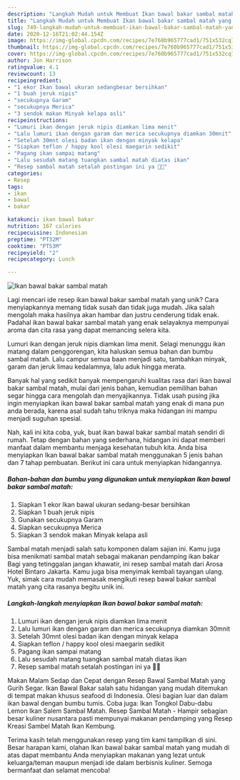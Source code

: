 ```yaml
---
description: "Langkah Mudah untuk Membuat Ikan bawal bakar sambal matah yang Bisa Manjain Lidah"
title: "Langkah Mudah untuk Membuat Ikan bawal bakar sambal matah yang Bisa Manjain Lidah"
slug: 749-langkah-mudah-untuk-membuat-ikan-bawal-bakar-sambal-matah-yang-bisa-manjain-lidah
date: 2020-12-16T21:02:44.154Z
image: https://img-global.cpcdn.com/recipes/7e760b965777cad1/751x532cq70/ikan-bawal-bakar-sambal-matah-foto-resep-utama.jpg
thumbnail: https://img-global.cpcdn.com/recipes/7e760b965777cad1/751x532cq70/ikan-bawal-bakar-sambal-matah-foto-resep-utama.jpg
cover: https://img-global.cpcdn.com/recipes/7e760b965777cad1/751x532cq70/ikan-bawal-bakar-sambal-matah-foto-resep-utama.jpg
author: Jon Harrison
ratingvalue: 4.1
reviewcount: 13
recipeingredient:
- "1 ekor Ikan bawal ukuran sedangbesar bersihkan"
- "1 buah jeruk nipis"
- "secukupnya Garam"
- "secukupnya Merica"
- "3 sendok makan Minyak kelapa asli"
recipeinstructions:
- "Lumuri ikan dengan jeruk nipis diamkan lima menit"
- "Lalu lumuri ikan dengan garam dan merica secukupnya diamkan 30mnit"
- "Setelah 30mnt olesi badan ikan dengan minyak kelapa"
- "Siapkan teflon / happy kool olesi maegarin sedikit"
- "Pagang ikan sampai matang"
- "Lalu sesudah matang tuangkan sambal matah diatas ikan"
- "Resep sambal matah setalah postingan ini ya 👍🏻"
categories:
- Resep
tags:
- ikan
- bawal
- bakar

katakunci: ikan bawal bakar 
nutrition: 167 calories
recipecuisine: Indonesian
preptime: "PT32M"
cooktime: "PT53M"
recipeyield: "2"
recipecategory: Lunch

---
```



![Ikan bawal bakar sambal matah](https://img-global.cpcdn.com/recipes/7e760b965777cad1/751x532cq70/ikan-bawal-bakar-sambal-matah-foto-resep-utama.jpg)

Lagi mencari ide resep ikan bawal bakar sambal matah yang unik? Cara menyiapkannya memang tidak susah dan tidak juga mudah. Jika salah mengolah maka hasilnya akan hambar dan justru cenderung tidak enak. Padahal ikan bawal bakar sambal matah yang enak selayaknya mempunyai aroma dan cita rasa yang dapat memancing selera kita.

Lumuri ikan dengan jeruk nipis diamkan lima menit. Selagi menunggu ikan matang dalam penggorengan, kita haluskan semua bahan dan bumbu sambal matah. Lalu campur semua baan menjadi satu, tambahkan minyak, garam dan jeruk limau kedalamnya, lalu aduk hingga merata.

Banyak hal yang sedikit banyak mempengaruhi kualitas rasa dari ikan bawal bakar sambal matah, mulai dari jenis bahan, kemudian pemilihan bahan segar hingga cara mengolah dan menyajikannya. Tidak usah pusing jika ingin menyiapkan ikan bawal bakar sambal matah yang enak di mana pun anda berada, karena asal sudah tahu triknya maka hidangan ini mampu menjadi suguhan spesial.


Nah, kali ini kita coba, yuk, buat ikan bawal bakar sambal matah sendiri di rumah. Tetap dengan bahan yang sederhana, hidangan ini dapat memberi manfaat dalam membantu menjaga kesehatan tubuh kita. Anda bisa menyiapkan Ikan bawal bakar sambal matah menggunakan 5 jenis bahan dan 7 tahap pembuatan. Berikut ini cara untuk menyiapkan hidangannya.

<!--inarticleads1-->

##### Bahan-bahan dan bumbu yang digunakan untuk menyiapkan Ikan bawal bakar sambal matah:

1. Siapkan 1 ekor Ikan bawal ukuran sedang-besar bersihkan
1. Siapkan 1 buah jeruk nipis
1. Gunakan secukupnya Garam
1. Siapkan secukupnya Merica
1. Siapkan 3 sendok makan Minyak kelapa asli


Sambal matah menjadi salah satu komponen dalam sajian ini. Kamu juga bisa menikmati sambal matah sebagai makanan pendamping ikan bakar Bagi yang tetinggalan jangan khawatir, ini resep sambal matah dari Arosa Hotel Bintaro Jakarta. Kamu juga bisa menyimak kembali tayangan ulang. Yuk, simak cara mudah memasak mengikuti resep bawal bakar sambal matah yang cita rasanya begitu unik ini. 

<!--inarticleads2-->

##### Langkah-langkah menyiapkan Ikan bawal bakar sambal matah:

1. Lumuri ikan dengan jeruk nipis diamkan lima menit
1. Lalu lumuri ikan dengan garam dan merica secukupnya diamkan 30mnit
1. Setelah 30mnt olesi badan ikan dengan minyak kelapa
1. Siapkan teflon / happy kool olesi maegarin sedikit
1. Pagang ikan sampai matang
1. Lalu sesudah matang tuangkan sambal matah diatas ikan
1. Resep sambal matah setalah postingan ini ya 👍🏻


Makan Malam Sedap dan Cepat dengan Resep Bawal Sambal Matah yang Gurih Segar. Ikan Bawal Bakar salah satu hidangan yang mudah ditemukan di tempat makan khusus seafood di Indonesia. Olesi bagian luar dan dalam ikan bawal dengan bumbu tumis. Coba juga: Ikan Tongkol Dabu-dabu Lemon Ikan Salem Sambal Matah. Resep Sambal Matah - Hampir sebagian besar kuliner nusantara pasti mempunyai makanan pendamping yang Resep Kreasi Sambel Matah Ikan Kembung. 

Terima kasih telah menggunakan resep yang tim kami tampilkan di sini. Besar harapan kami, olahan Ikan bawal bakar sambal matah yang mudah di atas dapat membantu Anda menyiapkan makanan yang lezat untuk keluarga/teman maupun menjadi ide dalam berbisnis kuliner. Semoga bermanfaat dan selamat mencoba!
